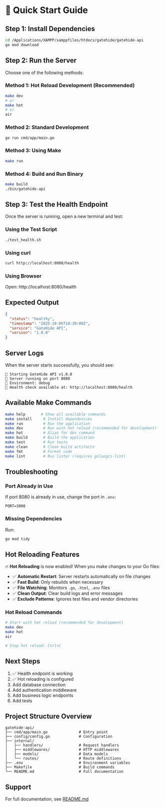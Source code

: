 # 🚀 Quick Start Guide

## Step 1: Install Dependencies

```bash
cd /Applications/XAMPP/xamppfiles/htdocs/gatehide/gatehide-api
go mod download
```

## Step 2: Run the Server

Choose one of the following methods:

### Method 1: Hot Reload Development (Recommended)
```bash
make dev
# or
make hot
# or
air
```

### Method 2: Standard Development
```bash
go run cmd/app/main.go
```

### Method 3: Using Make
```bash
make run
```

### Method 4: Build and Run Binary
```bash
make build
./bin/gatehide-api
```

## Step 3: Test the Health Endpoint

Once the server is running, open a new terminal and test:

### Using the Test Script
```bash
./test_health.sh
```

### Using curl
```bash
curl http://localhost:8080/health
```

### Using Browser
Open: http://localhost:8080/health

## Expected Output

```json
{
  "status": "healthy",
  "timestamp": "2025-10-06T10:30:00Z",
  "service": "GateHide API",
  "version": "1.0.0"
}
```

## Server Logs

When the server starts successfully, you should see:

```
🚀 Starting GateHide API v1.0.0
📡 Server running on port 8080
🔧 Environment: debug
🏥 Health check available at: http://localhost:8080/health
```

## Available Make Commands

```bash
make help       # Show all available commands
make install     # Install dependencies
make run         # Run the application
make dev         # Run with hot reload (recommended for development)
make hot         # Alias for dev command
make build       # Build the application
make test        # Run tests
make clean       # Clean build artifacts
make fmt         # Format code
make lint        # Run linter (requires golangci-lint)
```

## Troubleshooting

### Port Already in Use
If port 8080 is already in use, change the port in `.env`:
```
PORT=3000
```

### Missing Dependencies
Run:
```bash
go mod tidy
```

## Hot Reloading Features

🔥 **Hot Reloading** is now enabled! When you make changes to your Go files:

- ✅ **Automatic Restart**: Server restarts automatically on file changes
- ✅ **Fast Build**: Only rebuilds when necessary
- ✅ **File Watching**: Monitors `.go`, `.html`, `.env` files
- ✅ **Clean Output**: Clear build logs and error messages
- ✅ **Exclude Patterns**: Ignores test files and vendor directories

### Hot Reload Commands

```bash
# Start with hot reload (recommended for development)
make dev
make hot
air

# Stop hot reload: Ctrl+C
```

## Next Steps

1. ✅ Health endpoint is working
2. ✅ Hot reloading is configured
3. Add database connection
4. Add authentication middleware
5. Add business logic endpoints
6. Add tests

## Project Structure Overview

```
gatehide-api/
├── cmd/app/main.go              # Entry point
├── config/config.go             # Configuration
├── internal/
│   ├── handlers/                # Request handlers
│   ├── middlewares/             # HTTP middlewares
│   ├── models/                  # Data models
│   └── routes/                  # Route definitions
├── .env                         # Environment variables
├── Makefile                     # Build commands
└── README.md                    # Full documentation
```

## Support

For full documentation, see [README.md](README.md)

